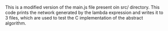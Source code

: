 This is a modified version of the main.js file present oin src/ directory. This code prints the network generated by the lambda expression and writes it to 3 files, which are used to test the C implementation of the abstract algorithm. 
